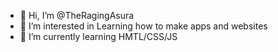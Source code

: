 - 👋 Hi, I’m @TheRagingAsura
- 👀 I’m interested in Learning how to make apps and websites
- 🌱 I’m currently learning HMTL/CSS/JS 


<!---
TheRagingAsura/TheRagingAsura is a ✨ special ✨ repository because its `README.md` (this file) appears on your GitHub profile.
You can click the Preview link to take a look at your changes.
--->
